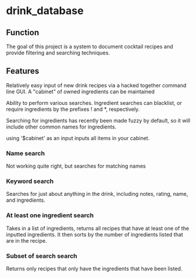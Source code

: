 # drink_database #

## Function ##
The goal of this project is a system to document cocktail recipes and provide filtering and searching techniques.

## Features ##
Relatively easy input of new drink recipes via a hacked together command line GUI.
A "cabinet" of owned ingredients can be maintained  

Ability to perform various searches.
Ingredient searches can blacklist, or require ingredients by the prefixes ! and *, respectively.

Searching for ingredients has recently been made fuzzy by default, so it will include other common names for ingredients.

using '$cabinet' as an input inputs all items in your cabinet.

### Name search ###
Not working quite right, but searches for matching names

### Keyword search ###
Searches for just about anything in the drink, including notes, rating, name, and ingredients.

### At least one ingredient search ###
Takes in a list of ingredients, returns all recipes that have at least one of the inputted ingredients. It then sorts by the number of ingredients listed that are in the recipe.

### Subset of search search ###
Returns only recipes that only have the ingredients that have been listed.
